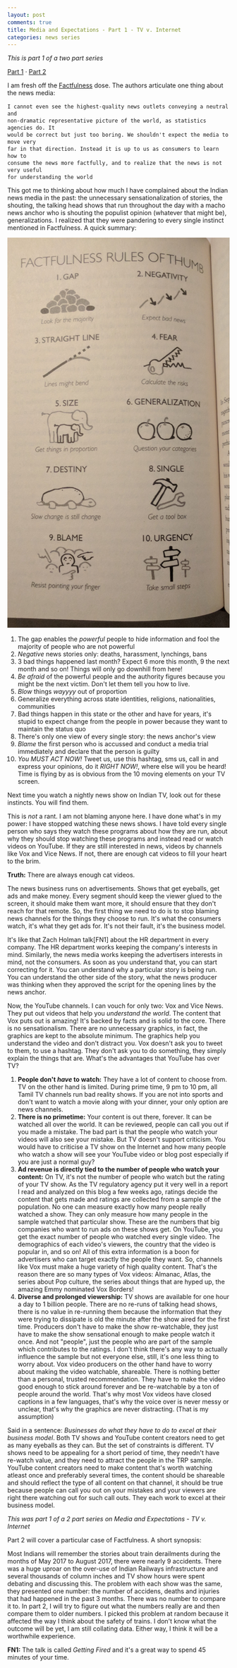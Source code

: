 ```yaml
---
layout: post
comments: true
title: Media and Expectations - Part 1 - TV v. Internet
categories: news series
---
```


_This is part 1 of a two part series_

[Part 1][5] &middot; [Part 2][6]

I am fresh off the [Factfulness][1] dose. The authors articulate one thing about
the news media:

```
I cannot even see the highest-quality news outlets conveying a neutral and
non-dramatic representative picture of the world, as statistics agencies do. It
would be correct but just too boring. We shouldn't expect the media to move very
far in that direction. Instead it is up to us as consumers to learn how to
consume the news more factfully, and to realize that the news is not very useful
for understanding the world
```

This got me to thinking about how much I have complained about the Indian news
media in the past: the unnecessary sensationalization of stories, the shouting,
the talking head shows that run throughout the day with a macho news anchor who
is shouting the populist opinion (whatever that might be), generalizations. I
realized that they were pandering to every single instinct mentioned in
Factfulness. A quick summary:

![img][2]

1. The gap enables the _powerful_ people to hide information and fool the
   majority of people who are not powerful
1. _Negative_ news stories only: deaths, harassment, lynchings, bans
1. 3 bad things happened last month? Expect 6 more this month, 9 the next month
   and so on! Things will only go downhill from here!
1. _Be afraid_ of the powerful people and the authority figures because you
   might be the next victim. Don't let them tell you how to live.
1. _Blow_ things _wayyyy_ out of proportion
1. Generalize everything across state identities, religions, nationalities,
   communities
1. Bad things happen in this state or the other and have for years, it's stupid
   to expect change from the people in power because they want to maintain the
   status quo
1. There's only one view of every single story: the news anchor's view
1. _Blame_ the first person who is accussed and conduct a media trial
   immediately and declare that the person is guilty
1. _You MUST ACT NOW!_ Tweet us, use this hashtag, sms us, call in and express
   your opinions, do it _RIGHT NOW!_, where else will you be heard! Time is
   flying by as is obvious from the 10 moving elements on your TV screen.

Next time you watch a nightly news show on Indian TV, look out for these
instincts. You will find them.

This is _not_ a rant. I am not blaming anyone here. I have done what's in my
power: I have stopped watching these news shows. I have told every single person
who says they watch these programs about how they are run, about why they should
stop watching these programs and instead read or watch videos on YouTube. If
they are still interested in news, videos by channels like Vox and Vice News. If
not, there are enough cat videos to fill your heart to the brim. 

**Truth:** There are always enough cat videos.

The news business runs on advertisements. Shows that get eyeballs, get ads and
make money. Every segment should keep the viewer glued to the screen, it should
make them want more, it should ensure that they don't reach for that remote. So,
the first thing we need to do is to stop blaming news channels for the things
they choose to run. It's what the consumers watch, it's what they get ads for.
It's not their fault, it's the business model.

It's like that Zach Holman talk[FN1] about the HR department in every company. The HR
department works keeping the company's interests in mind. Similarly, the news
media works keeping the advertisers interests in mind, not the consumers. As
soon as you understand that, you can start correcting for it. You can understand
why a particular story is being run. You can understand the other side of the
story, what the news producer was thinking when they approved the script for the
opening lines by the news anchor.

Now, the YouTube channels. I can vouch for only two: Vox and Vice News. They put
out videos that help you _understand the world_. The content that Vox puts out
is amazing! It's backed by facts and is solid to the core. There is no
sensationalism. There are no unnecessary graphics, in fact, the graphics are
kept to the absolute minimum. The graphics help you understand the video and
don't distract you. Vox doesn't ask you to tweet to them, to use a hashtag. They
don't ask you to do something, they simply explain the things that are. What's
the advantages that YouTube has over TV?

1. **People don't _have_ to watch:** They have a lot of content to choose from. TV
   on the other hand is limited. During prime time, 9 pm to 10 pm, all Tamil TV
   channels run bad reality shows. If you are not into sports and don't want to
   watch a movie along with your dinner, your only option are news channels.
1. **There is no primetime:** Your content is out there, forever. It can be
   watched all over the world. It can be reviewed, people can call you out if
   you made a mistake. The bad part is that the people who watch your videos
   will also see your mistake. But TV doesn't support criticism. You would have
   to criticise a TV show on the Internet and how many people who watch a show
   will see your YouTube video or blog post especially if you are just a normal
   guy?
1. **Ad revenue is directly tied to the number of people who watch your
   content:** On TV, it's not the number of people who watch but the rating of
   your TV show. As the TV regulatory agency put it very well in a report I read
   and analyzed on this blog a few weeks ago, ratings decide the content that
   gets made and ratings are collected from a sample of the population. No one
   can measure exactly how many people really watched a show. They can only
   measure how many people in the sample watched that particular show. These are
   the numbers that big companies who want to run ads on these shows get. On
   YouTube, you get the exact number of people who watched every single video.
   The demographics of each video's viewers, the country that the video is
   popular in, and so on! All of this extra information is a boon for
   advertisers who can target exactly the people they want. So, channels like
   Vox must make a huge variety of high quality content. That's the reason there
   are so many types of Vox videos: Almanac, Atlas, the series about Pop
   culture, the series about things that are hyped up, the amazing Emmy
   nominated Vox Borders!
1. **Diverse and prolonged viewership:** TV shows are available for one hour a
   day to 1 billion people. There are no re-runs of talking head shows, there is
   no value in re-running them because the information that they were trying to
   dissipate is old the minute after the show aired for the first time.
   Producers don't have to make the show re-watchable, they just have to make
   the show sensational enough to make people watch it once. And not "people",
   just the people who are part of the sample which contributes to the ratings.
   I don't think there's any way to actually influence the sample but not
   everyone else, still, it's one less thing to worry about. Vox video producers
   on the other hand have to worry about making the video watchable, shareable.
   There is nothing better than a personal, trusted recommendation. They have to
   make the video good enough to stick around forever and be re-watchable by a
   ton of people around the world. That's why most Vox videos have closed
   captions in a few languages, that's why the voice over is never messy or
   unclear, that's why the graphics are never distracting. (That is my
   assumption)

Said in a sentence: _Businesses do what they have to do to excel at their
business model_. Both TV shows and YouTube content creators need to get as many
eyeballs as they can. But the set of constraints is different. TV shows need to
be appealing for a short period of time, they needn't have re-watch value, and
they need to attract the people in the TRP sample. YouTube content creators need
to make content that's worth watching atleast once and preferably several times,
the content should be shareable and should reflect the type of all content on
that channel, it should be true because people can call you out on your mistakes
and your viewers are right there watching out for such call outs. They each work
to excel at their business model.

_This was part 1 of a 2 part series on Media and Expectations - TV v. Internet_

Part 2 will cover a particular case of Factfulness. A short synopsis:

Most Indians will remember the stories about train derailments during the months
of May 2017 to August 2017, there were nearly 9 accidents. There was a huge
uproar on the over-use of Indian Railways infrastructure and several thousands
of column inches and TV show hours were spent debating and discussing this. The
problem with each show was the same, they presented one number: the number of
accidens, deaths and injuries that had happened in the past 3 months. There was
no number to compare it to. In part 2, I will try to figure out what the numbers
really are and then compare them to older numbers. I picked this problem at
random because it affected the way I think about the safety of trains. I don't
know what the outcome will be yet, I am still collating data. Either way, I
think it will be a worthwhile experience.

**FN1:** The talk is called _Getting Fired_ and it's a great way to spend 45
minutes of your time. 

[1]: https://www.goodreads.com/book/show/34890015-factfulness
[2]: /public/img/news-media-11.jpg
[5]: https://blog.siddharthkannan.in/news/series/2018/07/30/news-media-expectations-1/
[6]: https://blog.siddharthkannan.in/news/series/2018/08/17/news-media-expectations-2/
